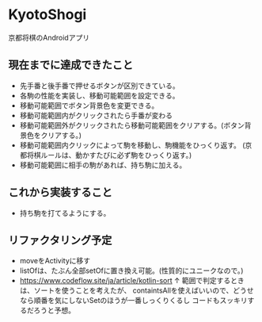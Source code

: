 # KyotoShogi
京都将棋のAndroidアプリ

## 現在までに達成できたこと
- 先手番と後手番で押せるボタンが区別できている。
- 各駒の性能を実装し、移動可能範囲を設定できる。
- 移動可能範囲でボタン背景色を変更できる。
- 移動可能範囲内がクリックされたら手番が変わる
- 移動可能範囲外がクリックされたら移動可能範囲をクリアする。(ボタン背景色をクリアする。)
- 移動可能範囲内クリックによって駒を移動し、駒機能をひっくり返す。
(京都将棋ルールは、動かすたびに必ず駒をひっくり返す。)
- 移動可能範囲に相手の駒があれば、持ち駒に加える。

## これから実装すること
- 持ち駒を打てるようにする。

## リファクタリング予定
- moveをActivityに移す
- listOfは、たぶん全部setOfに置き換え可能。(性質的にユニークなので。)
- https://www.codeflow.site/ja/article/kotlin-sort
↑ 範囲で判定するときは、ソートを使うことを考えたが、
containtsAllを使えばいいので、どうせなら順番を気にしないSetのほうが一番しっくりくるし
コードもスッキリするだろうと予想。
